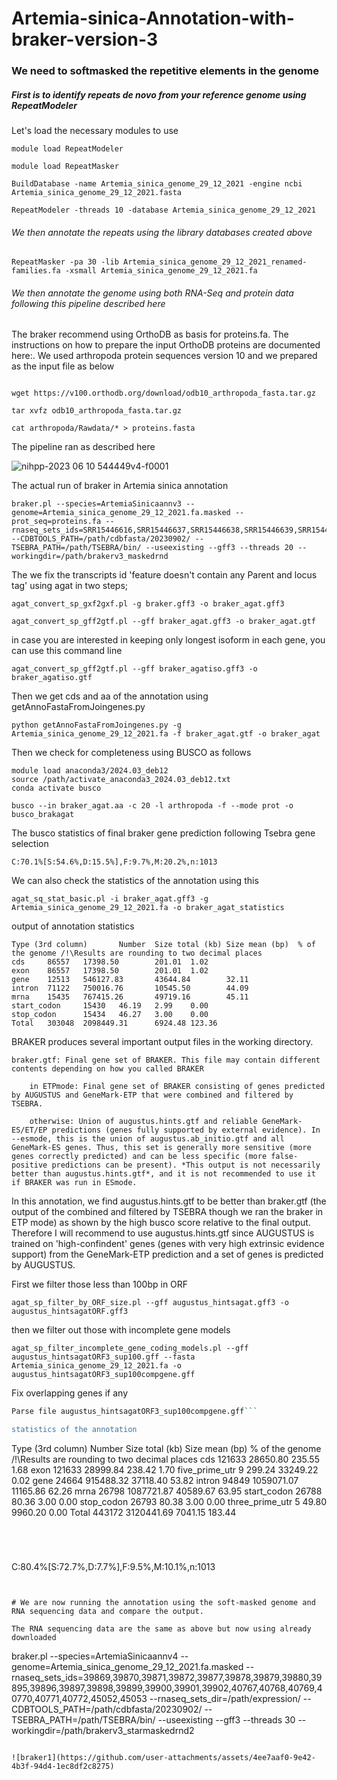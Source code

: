 # Artemia-sinica-Annotation-with-braker-version-3[](https://pmc.ncbi.nlm.nih.gov/articles/PMC10312602/)

### We need to softmasked the repetitive elements in the genome

##### First is to identify repeats de novo from your reference genome using RepeatModeler

Let's load the necessary modules to use

```
module load RepeatModeler

module load RepeatMasker

```

```
BuildDatabase -name Artemia_sinica_genome_29_12_2021 -engine ncbi Artemia_sinica_genome_29_12_2021.fasta

RepeatModeler -threads 10 -database Artemia_sinica_genome_29_12_2021
```

###### We then annotate the repeats using the library databases created above

`RepeatMasker -pa 30 -lib Artemia_sinica_genome_29_12_2021_renamed-families.fa -xsmall Artemia_sinica_genome_29_12_2021.fa`


###### We then annotate the genome using both RNA-Seq and protein data following this pipeline described here[](https://github.com/Gaius-Augustus/BRAKER)

The braker recommend using OrthoDB as basis for proteins.fa. The instructions on how to prepare the input OrthoDB proteins are documented here:[](https://github.com/gatech-genemark/ProtHint#protein-database-preparation). We used arthropoda protein sequences version 10 and we prepared as the input file as below


```

wget https://v100.orthodb.org/download/odb10_arthropoda_fasta.tar.gz

tar xvfz odb10_arthropoda_fasta.tar.gz

cat arthropoda/Rawdata/* > proteins.fasta

```

The pipeline ran as described here 

![nihpp-2023 06 10 544449v4-f0001](https://github.com/user-attachments/assets/a2de2198-2acc-4ef7-940b-a812d14761fc)


The actual run of braker in Artemia sinica annotation

```
braker.pl --species=ArtemiaSinicaannv3 --genome=Artemia_sinica_genome_29_12_2021.fa.masked --prot_seq=proteins.fa --rnaseq_sets_ids=SRR15446616,SRR15446637,SRR15446638,SRR15446639,SRR15446642,SRR15446651,SRR15446664,SRR15446667,SRR15446668,SRR15446669,SRR15446670,SRR15446671,SRR15446672,SRR15446673,SRR15446674,SRR15446675,SRR15446676,SRR15446677,SRR15446678,SRR15446679,SRR15446680,SRR15446681,SRR15446682,SRR15446683 --CDBTOOLS_PATH=/path/cdbfasta/20230902/ --TSEBRA_PATH=/path/TSEBRA/bin/ --useexisting --gff3 --threads 20 --workingdir=/path/brakerv3_maskedrnd
```

The we fix the transcripts id 'feature doesn't contain any Parent and locus tag' using agat in two steps;

```
agat_convert_sp_gxf2gxf.pl -g braker.gff3 -o braker_agat.gff3

agat_convert_sp_gff2gtf.pl --gff braker_agat.gff3 -o braker_agat.gtf
```

in case you are interested in keeping only longest isoform in each gene, you can use this command line

`agat_convert_sp_gff2gtf.pl --gff braker_agatiso.gff3 -o braker_agatiso.gtf`


Then we get cds and aa of the annotation using getAnnoFastaFromJoingenes.py

`python getAnnoFastaFromJoingenes.py -g Artemia_sinica_genome_29_12_2021.fa -f braker_agat.gtf -o braker_agat`

Then we check for completeness using BUSCO as follows

```
module load anaconda3/2024.03_deb12
source /path/activate_anaconda3_2024.03_deb12.txt
conda activate busco
```

`busco --in braker_agat.aa -c 20 -l arthropoda -f --mode prot -o busco_brakagat`

The busco statistics of final braker gene prediction following Tsebra gene selection

```
C:70.1%[S:54.6%,D:15.5%],F:9.7%,M:20.2%,n:1013
```
We can also check the statistics of the annotation using this

`agat_sq_stat_basic.pl -i braker_agat.gff3 -g Artemia_sinica_genome_29_12_2021.fa -o braker_agat_statistics`

output of annotation statistics

```
Type (3rd column)       Number  Size total (kb) Size mean (bp)  % of the genome /!\Results are rounding to two decimal places
cds     86557   17398.50        201.01  1.02
exon    86557   17398.50        201.01  1.02
gene    12513   546127.83       43644.84        32.11
intron  71122   750016.76       10545.50        44.09
mrna    15435   767415.26       49719.16        45.11
start_codon     15430   46.19   2.99    0.00
stop_codon      15434   46.27   3.00    0.00
Total   303048  2098449.31      6924.48 123.36
```

BRAKER produces several important output files in the working directory.

    braker.gtf: Final gene set of BRAKER. This file may contain different contents depending on how you called BRAKER

        in ETPmode: Final gene set of BRAKER consisting of genes predicted by AUGUSTUS and GeneMark-ETP that were combined and filtered by TSEBRA.

        otherwise: Union of augustus.hints.gtf and reliable GeneMark-ES/ET/EP predictions (genes fully supported by external evidence). In --esmode, this is the union of augustus.ab_initio.gtf and all GeneMark-ES genes. Thus, this set is generally more sensitive (more genes correctly predicted) and can be less specific (more false-positive predictions can be present). *This output is not necessarily better than augustus.hints.gtf*, and it is not recommended to use it if BRAKER was run in ESmode.


In this annotation, we find augustus.hints.gtf to be better than braker.gtf (the output of the combined and filtered by TSEBRA though we ran the braker in ETP mode) as shown by the high busco score relative to the final output. Therefore I will recommend to use augustus.hints.gtf since AUGUSTUS is trained on 'high-confindent' genes (genes with very high extrinsic evidence support) from the GeneMark-ETP prediction and a set of genes is predicted by AUGUSTUS. 

First we filter those less than 100bp in ORF

```agat_sp_filter_by_ORF_size.pl --gff augustus_hintsagat.gff3 -o augustus_hintsagatORF.gff3```

then we filter out those with incomplete gene models 

```agat_sp_filter_incomplete_gene_coding_models.pl --gff augustus_hintsagatORF3_sup100.gff --fasta Artemia_sinica_genome_29_12_2021.fa -o augustus_hintsagatORF3_sup100compgene.gff```

Fix overlapping genes if any

```agat_sp_fix_overlaping_genes.pl -f augustus_hintsagatORF3_sup100compgene.gff -o augustus_hintsagatORF3_sup100compgenefix.gff3
Parse file augustus_hintsagatORF3_sup100compgene.gff```

statistics of the annotation

```
Type (3rd column)       Number  Size total (kb) Size mean (bp)  % of the genome /!\Results are rounding to two decimal places
cds     121633  28650.80        235.55  1.68
exon    121633  28999.84        238.42  1.70
five_prime_utr  9       299.24  33249.22        0.02
gene    24664   915488.32       37118.40        53.82
intron  94849   1059071.07      11165.86        62.26
mrna    26798   1087721.87      40589.67        63.95
start_codon     26788   80.36   3.00    0.00
stop_codon      26793   80.38   3.00    0.00
three_prime_utr 5       49.80   9960.20 0.00
Total   443172  3120441.69      7041.15 183.44
```




```
C:80.4%[S:72.7%,D:7.7%],F:9.5%,M:10.1%,n:1013
```


# We are now running the annotation using the soft-masked genome and RNA sequencing data and compare the output. 

The RNA sequencing data are the same as above but now using already downloaded

```
braker.pl --species=ArtemiaSinicaannv4 --genome=Artemia_sinica_genome_29_12_2021.fa.masked --rnaseq_sets_ids=39869,39870,39871,39872,39877,39878,39879,39880,39895,39896,39897,39898,39899,39900,39901,39902,40767,40768,40769,40770,40771,40772,45052,45053 --rnaseq_sets_dir=/path/expression/ --CDBTOOLS_PATH=/path/cdbfasta/20230902/ --TSEBRA_PATH=/path/TSEBRA/bin/ --useexisting --gff3 --threads 30 --workingdir=/path/brakerv3_starmaskedrnd2
```

![braker1](https://github.com/user-attachments/assets/4ee7aaf0-9e42-4b3f-94d4-1ec8df2c8275)

